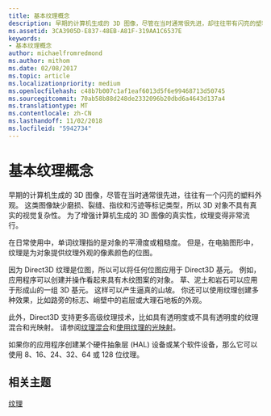```yaml
---
title: 基本纹理概念
description: 早期的计算机生成的 3D 图像，尽管在当时通常很先进，却往往带有闪亮的塑料状外观。
ms.assetid: 3CA3905D-E837-48EB-A81F-319AA1C6537E
keywords:
- 基本纹理概念
author: michaelfromredmond
ms.author: mithom
ms.date: 02/08/2017
ms.topic: article
ms.localizationpriority: medium
ms.openlocfilehash: c48b7b007c1af1eaf6013d5f6e99468713d50745
ms.sourcegitcommit: 70ab58b88d248de2332096b20dbd6a4643d137a4
ms.translationtype: MT
ms.contentlocale: zh-CN
ms.lasthandoff: 11/02/2018
ms.locfileid: "5942734"
---
```

# <a name="basic-texturing-concepts"></a>基本纹理概念


早期的计算机生成的 3D 图像，尽管在当时通常很先进，往往有一个闪亮的塑料外观。 这类图像缺少磨损、裂缝、指纹和污迹等标记类型，所以 3D 对象不具有真实的视觉复杂性。 为了增强计算机生成的 3D 图像的真实性，纹理变得非常流行。

在日常使用中，单词纹理指的是对象的平滑度或粗糙度。 但是，在电脑图形中，纹理是为对象提供纹理外观的像素颜色的位图。

因为 Direct3D 纹理是位图，所以可以将任何位图应用于 Direct3D 基元。 例如，应用程序可以创建并操作看起来具有木纹图案的对象。 草、泥土和岩石可以应用于形成山的一组 3D 基元。 这样可以产生逼真的山坡。 你还可以使用纹理创建多种效果，比如路旁的标志、峭壁中的岩层或大理石地板的外观。

此外，Direct3D 支持更多高级纹理技术，比如具有透明度或不具有透明度的纹理混合和光映射。 请参阅[纹理混合](texture-blending.md)和[使用纹理的光映射](light-mapping-with-textures.md)。

如果你的应用程序创建某个硬件抽象层 (HAL) 设备或某个软件设备，那么它可以使用 8、16、24、32、64 或 128 位纹理。

## <a name="span-idrelated-topicsspanrelated-topics"></a><span id="related-topics"></span>相关主题


[纹理](textures.md)

 

 




